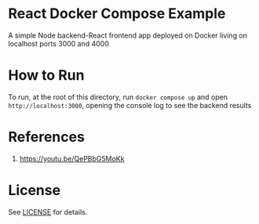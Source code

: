 # React Docker Compose Example

A simple Node backend-React frontend app deployed on Docker living on localhost ports 3000 and 4000

# How to Run

To run, at the root of this directory, run `docker compose up` and open `http://localhost:3000`, opening the console log to see the backend results

# References
1. https://youtu.be/QePBbG5MoKk

# License

See [LICENSE](LICENSE) for details.
